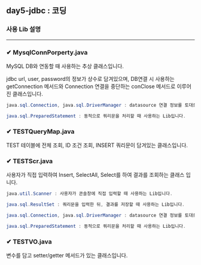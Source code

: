 ## day5-jdbc : 코딩 

### 사용 Lib 설명

<hr>

### ✔ MysqlConnPorperty.java

MySQL DB와 연동할 때 사용하는 추상 클래스입니다.

jdbc url, user, password의 정보가 상수로 담겨있으며, DB연결 시 사용하는 getConnection 메서드와 Connection 연결을 중단하는 conClose 메서드로 이루어진 클래스입니다.

```java
java.sql.Connection, java.sql.DriverManager : datasource 연결 정보를 토대로 데이터 베이스에 연동한 뒤, Connection 클래스의 참조변수로 리턴 받을 때, 사용하는 Lib 입니다.

java.sql.PreparedStatement : 동적으로 쿼리문을 처리할 때 사용하는 Lib입니다.
```

### ✔ TESTQueryMap.java

TEST 테이블에 전체 조회, ID 조건 조회, INSERT 쿼리문이 담겨있는 클래스입니다.

### ✔ TESTScr.java

사용자가 직접 입력하여 Insert, SelectAll, Select를 하여 결과를 조회하는 클래스 입니다.

```java
java.util.Scanner : 사용자가 콘솔창에 직접 입력할 때 사용하는 Lib입니다.

java.sql.ResultSet : 쿼리문을 입력한 뒤, 결과를 저장할 때 사용하는 Lib입니다.

java.sql.Connection, java.sql.DriverManager : datasource 연결 정보를 토대로 데이터 베이스에 연동한 뒤, Connection 클래스의 참조변수로 리턴 받을 때, 사용하는 Lib 입니다.

java.sql.PreparedStatement : 동적으로 쿼리문을 처리할 때 사용하는 Lib입니다.
```

### ✔ TESTVO.java

변수를 담고 setter/getter 메서드가 있는 클래스입니다.